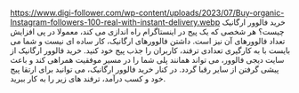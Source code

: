 https://www.digi-follower.com/wp-content/uploads/2023/07/Buy-organic-Instagram-followers-100-real-with-instant-delivery.webp
خرید فالوور ارگانیک چیست؟ هر شخصی که یک پیج در اینستاگرام راه اندازی می کند، معمولا در پی افزایش تعداد فالوورهای آن نیز است. داشتن فالوورهای ارگانیک، کار ساده ای نیست و شما می بایست با به کارگیری تعدادی ترفند، کاربران را جذب پیج خود کنید. خرید فالوور ارگانیک از سایت دیجی فالوور، می تواند همانند پلی شما را در مسیر موفقیت همراهی کند و باعث پیشی گرفتن از سایر رقبا گردد. در کنار خرید فالوور ارگانیک، می توانید برای ارتقا پیج خود و کسب درآمد، ترفند های زیر را به کار ببرید.
